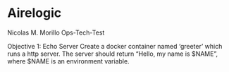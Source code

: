 # Airelogic
Nicolas M. Morillo Ops-Tech-Test


Objective 1: Echo Server
Create a docker container named ‘greeter’ which runs a http server. The server should
return “Hello, my name is $NAME”, where $NAME is an environment variable.